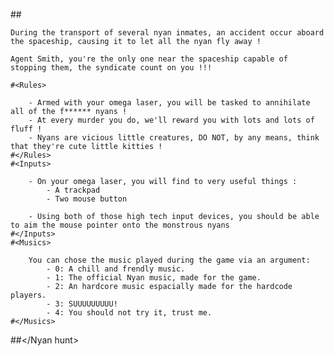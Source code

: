 ##<Nyan hunt>

    During the transport of several nyan inmates, an accident occur aboard the spaceship, causing it to let all the nyan fly away !

    Agent Smith, you're the only one near the spaceship capable of stopping them, the syndicate count on you !!!

    #<Rules>

        - Armed with your omega laser, you will be tasked to annihilate all of the f****** nyans !
        - At every murder you do, we'll reward you with lots and lots of fluff !
        - Nyans are vicious little creatures, DO NOT, by any means, think that they're cute little kitties !
    #</Rules>
    #<Inputs>

        - On your omega laser, you will find to very useful things :
            - A trackpad
            - Two mouse button

        - Using both of those high tech input devices, you should be able to aim the mouse pointer onto the monstrous nyans
    #</Inputs>
    #<Musics>

        You can chose the music played during the game via an argument:
            - 0: A chill and frendly music.
            - 1: The official Nyan music, made for the game.
            - 2: An hardcore music espacially made for the hardcode players.
            - 3: SUUUUUUUUU!
            - 4: You should not try it, trust me.
    #</Musics>

##</Nyan hunt>

